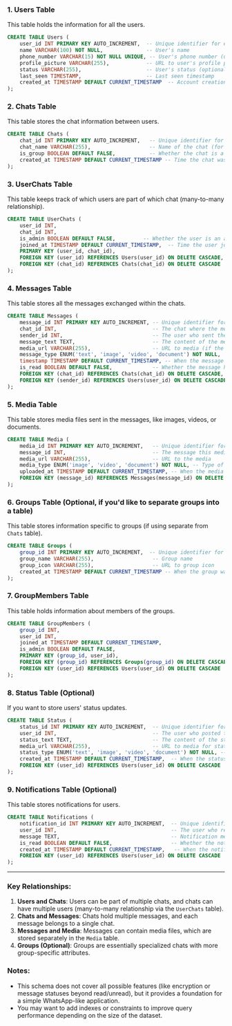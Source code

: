 
### 1. **Users Table**
This table holds the information for all the users.

```sql
CREATE TABLE Users (
    user_id INT PRIMARY KEY AUTO_INCREMENT,  -- Unique identifier for each user
    name VARCHAR(100) NOT NULL,              -- User's name
    phone_number VARCHAR(15) NOT NULL UNIQUE, -- User's phone number (unique)
    profile_picture VARCHAR(255),            -- URL to user's profile picture
    status VARCHAR(255),                     -- User's status (optional)
    last_seen TIMESTAMP,                     -- Last seen timestamp
    created_at TIMESTAMP DEFAULT CURRENT_TIMESTAMP  -- Account creation timestamp
);
```

### 2. **Chats Table**
This table stores the chat information between users.

```sql
CREATE TABLE Chats (
    chat_id INT PRIMARY KEY AUTO_INCREMENT,   -- Unique identifier for each chat
    chat_name VARCHAR(255),                   -- Name of the chat (for group chats)
    is_group BOOLEAN DEFAULT FALSE,           -- Whether the chat is a group chat
    created_at TIMESTAMP DEFAULT CURRENT_TIMESTAMP -- Time the chat was created
);
```

### 3. **UserChats Table**
This table keeps track of which users are part of which chat (many-to-many relationship).

```sql
CREATE TABLE UserChats (
    user_id INT,
    chat_id INT,
    is_admin BOOLEAN DEFAULT FALSE,         -- Whether the user is an admin of the group
    joined_at TIMESTAMP DEFAULT CURRENT_TIMESTAMP,  -- Time the user joined the chat
    PRIMARY KEY (user_id, chat_id),
    FOREIGN KEY (user_id) REFERENCES Users(user_id) ON DELETE CASCADE,
    FOREIGN KEY (chat_id) REFERENCES Chats(chat_id) ON DELETE CASCADE
);
```

### 4. **Messages Table**
This table stores all the messages exchanged within the chats.

```sql
CREATE TABLE Messages (
    message_id INT PRIMARY KEY AUTO_INCREMENT, -- Unique identifier for each message
    chat_id INT,                               -- The chat where the message was sent
    sender_id INT,                             -- The user who sent the message
    message_text TEXT,                         -- The content of the message
    media_url VARCHAR(255),                    -- URL to media (if the message contains media)
    message_type ENUM('text', 'image', 'video', 'document') NOT NULL,  -- Message type
    timestamp TIMESTAMP DEFAULT CURRENT_TIMESTAMP, -- When the message was sent
    is_read BOOLEAN DEFAULT FALSE,             -- Whether the message has been read by the recipient
    FOREIGN KEY (chat_id) REFERENCES Chats(chat_id) ON DELETE CASCADE,
    FOREIGN KEY (sender_id) REFERENCES Users(user_id) ON DELETE CASCADE
);
```

### 5. **Media Table**
This table stores media files sent in the messages, like images, videos, or documents.

```sql
CREATE TABLE Media (
    media_id INT PRIMARY KEY AUTO_INCREMENT,   -- Unique identifier for the media
    message_id INT,                            -- The message this media is attached to
    media_url VARCHAR(255),                    -- URL to the media
    media_type ENUM('image', 'video', 'document') NOT NULL, -- Type of media
    uploaded_at TIMESTAMP DEFAULT CURRENT_TIMESTAMP, -- When the media was uploaded
    FOREIGN KEY (message_id) REFERENCES Messages(message_id) ON DELETE CASCADE
);
```

### 6. **Groups Table** (Optional, if you'd like to separate groups into a table)
This table stores information specific to groups (if using separate from `Chats` table).

```sql
CREATE TABLE Groups (
    group_id INT PRIMARY KEY AUTO_INCREMENT,  -- Unique identifier for each group
    group_name VARCHAR(255),                   -- Group name
    group_icon VARCHAR(255),                   -- URL to group icon
    created_at TIMESTAMP DEFAULT CURRENT_TIMESTAMP -- When the group was created
);
```

### 7. **GroupMembers Table**
This table holds information about members of the groups.

```sql
CREATE TABLE GroupMembers (
    group_id INT,
    user_id INT,
    joined_at TIMESTAMP DEFAULT CURRENT_TIMESTAMP,
    is_admin BOOLEAN DEFAULT FALSE,
    PRIMARY KEY (group_id, user_id),
    FOREIGN KEY (group_id) REFERENCES Groups(group_id) ON DELETE CASCADE,
    FOREIGN KEY (user_id) REFERENCES Users(user_id) ON DELETE CASCADE
);
```

### 8. **Status Table** (Optional)
If you want to store users' status updates.

```sql
CREATE TABLE Status (
    status_id INT PRIMARY KEY AUTO_INCREMENT,  -- Unique identifier for each status
    user_id INT,                               -- The user who posted the status
    status_text TEXT,                          -- The content of the status
    media_url VARCHAR(255),                    -- URL to media for status (optional)
    status_type ENUM('text', 'image', 'video', 'document') NOT NULL, -- Type of status
    created_at TIMESTAMP DEFAULT CURRENT_TIMESTAMP,  -- When the status was posted
    FOREIGN KEY (user_id) REFERENCES Users(user_id) ON DELETE CASCADE
);
```

### 9. **Notifications Table** (Optional)
This table stores notifications for users.

```sql
CREATE TABLE Notifications (
    notification_id INT PRIMARY KEY AUTO_INCREMENT,  -- Unique identifier for each notification
    user_id INT,                                     -- The user who receives the notification
    message TEXT,                                    -- Notification message
    is_read BOOLEAN DEFAULT FALSE,                   -- Whether the notification has been read
    created_at TIMESTAMP DEFAULT CURRENT_TIMESTAMP,   -- When the notification was created
    FOREIGN KEY (user_id) REFERENCES Users(user_id) ON DELETE CASCADE
);
```

---

### Key Relationships:
1. **Users and Chats**: Users can be part of multiple chats, and chats can have multiple users (many-to-many relationship via the `UserChats` table).
2. **Chats and Messages**: Chats hold multiple messages, and each message belongs to a single chat.
3. **Messages and Media**: Messages can contain media files, which are stored separately in the `Media` table.
4. **Groups (Optional)**: Groups are essentially specialized chats with more group-specific attributes.

### Notes:
- This schema does not cover all possible features (like encryption or message statuses beyond read/unread), but it provides a foundation for a simple WhatsApp-like application.
- You may want to add indexes or constraints to improve query performance depending on the size of the dataset.
